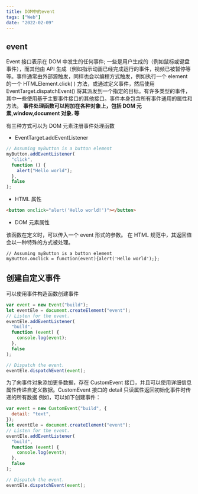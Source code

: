 ```yaml
---
title: DOM中的event
tags: ["Web"]
date: "2022-02-09"
---
```


## event

Event 接口表示在 DOM 中发生的任何事件; 一些是用户生成的（例如鼠标或键盘事件），而其他由 API 生成（例如指示动画已经完成运行的事件，视频已被暂停等等。事件通常由外部源触发，同样也会以编程方式触发，例如执行一个 element 的一个 HTMLElement.click( ) 方法，或通过定义事件，然后使用 EventTarget.dispatchEvent() 将其派发到一个指定的目标。有许多类型的事件，其中一些使用基于主要事件接口的其他接口。事件本身包含所有事件通用的属性和方法。
**事件处理函数可以附加在各种对象上，包括 DOM 元素,window,document 对象. 等**

有三种方式可以为 DOM 元素注册事件处理函数

- EventTarget.addEventListener

```js
// Assuming myButton is a button element
myButton.addEventListener(
  "click",
  function () {
    alert("Hello world");
  },
  false
);
```

- HTML 属性

```html
<button onclick="alert('Hello world!')"></button>
```

- DOM 元素属性

该函数在定义时，可以传入一个 event 形式的参数。 在 HTML 规范中，其返回值会以一种特殊的方式被处理。

```
// Assuming myButton is a button element
myButton.onclick = function(event){alert('Hello world');};
```

## 创建自定义事件

可以使用事件构造函数创建事件

```javascript
var event = new Event("build");
let eventEle = document.createElement("event");
// Listen for the event.
eventEle.addEventListener(
  "build",
  function (event) {
    console.log(event);
  },
  false
);

// Dispatch the event.
eventEle.dispatchEvent(event);
```

为了向事件对象添加更多数据，存在 CustomEvent 接口，并且可以使用详细信息属性传递自定义数据。CustomEvent 接口的 detail 只读属性返回初始化事件时传递的所有数据
例如，可以如下创建事件：

```javascript
var event = new CustomEvent("build", {
  detail: "text",
});
let eventEle = document.createElement("event");
// Listen for the event.
eventEle.addEventListener(
  "build",
  function (event) {
    console.log(event);
  },
  false
);

// Dispatch the event.
eventEle.dispatchEvent(event);
```
